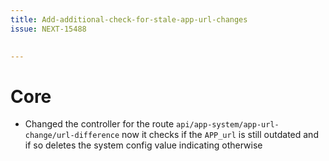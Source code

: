 ```yaml
---
title: Add-additional-check-for-stale-app-url-changes
issue: NEXT-15488

 
---
```

# Core
*  Changed the controller for the route `api/app-system/app-url-change/url-difference` now it checks if the `APP_url` is still outdated and if so deletes the system config value indicating otherwise
